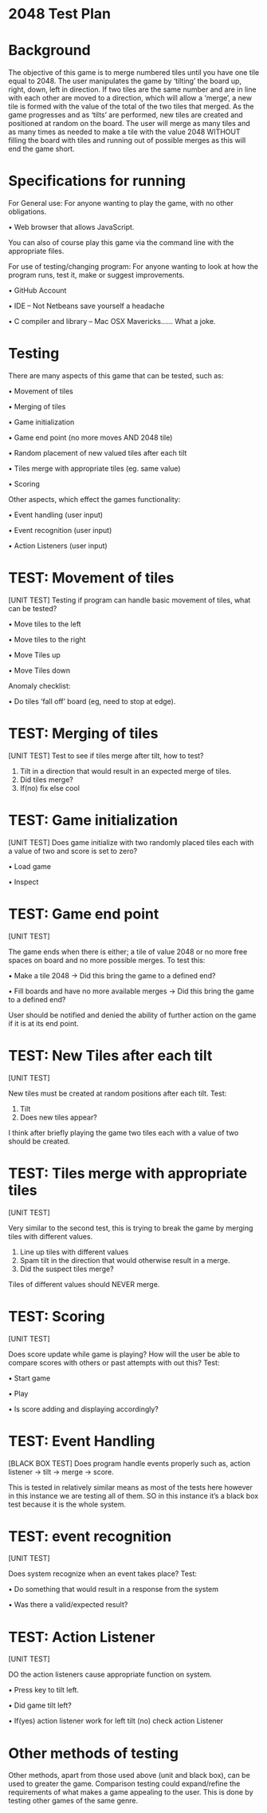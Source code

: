 2048 Test Plan
========

Background
========

The objective of this game is to merge numbered tiles until you have one tile equal to 2048. The user manipulates the game by ‘tilting’ the board up, right, down, left in direction. If two tiles are the same number and are in line with each other are moved to a direction, which will allow a ‘merge’, a new tile is formed with the value of the total of the two tiles that merged. As the game progresses and as ‘tilts’ are performed, new tiles are created and positioned at random on the board. The user will merge as many tiles and as many times as needed to make a tile with the value 2048 WITHOUT filling the board with tiles and running out of possible merges as this will end the game short.


Specifications for running
========

For General use:
For anyone wanting to play the game, with no other obligations.

•	Web browser that allows JavaScript.

You can also of course play this game via the command line with the appropriate files.

For use of testing/changing program:
For anyone wanting to look at how the program runs, test it, make or suggest improvements.

•	GitHub Account

•	IDE – Not Netbeans save yourself a headache

•	C compiler and library – Mac OSX Mavericks…… What a joke.

Testing
========

There are many aspects of this game that can be tested, such as:

•	Movement of tiles

•	Merging of tiles

•	Game initialization

•	Game end point (no more moves AND 2048 tile)

•	Random placement of new valued tiles after each tilt

•	Tiles merge with appropriate tiles (eg. same value)

•	Scoring

Other aspects, which effect the games functionality:

•	Event handling (user input)

•	Event recognition (user input)

•	Action Listeners (user input)

TEST: Movement of tiles
========
[UNIT TEST]
Testing if program can handle basic movement of tiles, what can be tested?

•	Move tiles to the left

•	Move tiles to the right

•	Move Tiles up

•	Move Tiles down


Anomaly checklist:

•	Do tiles ‘fall off’ board (eg, need to stop at edge).

TEST: Merging of tiles
========
[UNIT TEST]
Test to see if tiles merge after tilt, how to test?

1.	Tilt in a direction that would result in an expected merge of tiles.
2.	Did tiles merge?
3.	If(no) fix else cool


TEST: Game initialization
========
[UNIT TEST]
Does game initialize with two randomly placed tiles each with a value of two and score is set to zero?

•	Load game

•	Inspect

TEST: Game end point
========
[UNIT TEST]

The game ends when there is either; a tile of value 2048 or no more free spaces on board and no more possible merges. To test this:

•	Make a tile 2048 → Did this bring the game to a defined end?

•	Fill boards and have no more available merges → Did this bring the game to a defined end?

User should be notified and denied the ability of further action on the game if it is at its end point.

TEST: New Tiles after each tilt
========
[UNIT TEST]

New tiles must be created at random positions after each tilt. Test:

1.	Tilt
2.	Does new tiles appear?

I think after briefly playing the game two tiles each with a value of two should be created.

TEST: Tiles merge with appropriate tiles
========
[UNIT TEST]

Very similar to the second test, this is trying to break the game by merging tiles with different values.

1.	Line up tiles with different values
2.	Spam tilt in the direction that would otherwise result in a merge.
3.	Did the suspect tiles merge?

Tiles of different values should NEVER merge.

TEST: Scoring
========
[UNIT TEST]

Does score update while game is playing? How will the user be able to compare scores with others or past attempts with out this? Test:

•	Start game

•	Play

•	Is score adding and displaying accordingly?

TEST: Event Handling
========
[BLACK BOX TEST]
 Does program handle events properly such as, action listener → tilt → merge → score.

This is tested in relatively similar means as most of the tests here however in this instance we are testing all of them. SO in this instance it’s a black box test because it is the whole system.

TEST: event recognition
========
[UNIT TEST]

Does system recognize when an event takes place? Test:

•	Do something that would result in a response from the system

•	Was there a valid/expected result?

TEST: Action Listener
========
[UNIT TEST]

DO the action listeners cause appropriate function on system. 

•	Press key to tilt left.

•	Did game tilt left?

•	If(yes) action listener work for left tilt (no) check action Listener


Other methods of testing
========

Other methods, apart from those used above (unit and black box), can be used to greater the game. Comparison testing could expand/refine the requirements of what makes a game appealing to the user. This is done by testing other games of the same genre.



